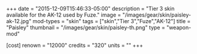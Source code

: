 +++
date = "2015-12-09T15:46:33-05:00"
description = "Tier 3 skin available for the AK-12 used by Fuze."
image = "/images/gear/skin/paisley-ak-12.jpg"
mod-types = "skin"
tags = ["skin","Tier 3","Fuze","AK-12"]
title = "Paisley"
thumbnail = "/images/gear/skin/paisley-th.png"
type = "weapon-mod"

[cost]
  renown = "12000"
  credits = "320"
  units = ""
+++

